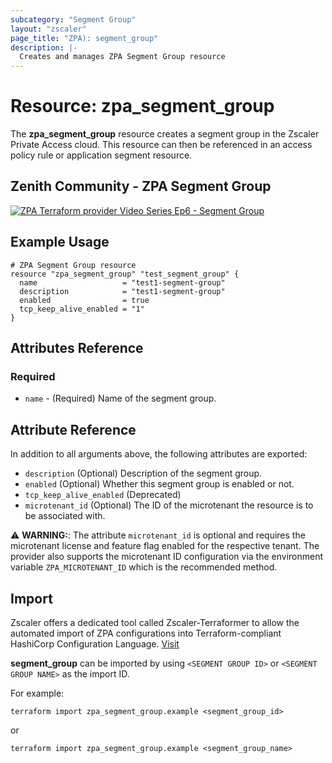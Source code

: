 ```yaml
---
subcategory: "Segment Group"
layout: "zscaler"
page_title: "ZPA): segment_group"
description: |-
  Creates and manages ZPA Segment Group resource
---
```


# Resource: zpa_segment_group

The **zpa_segment_group** resource creates a segment group in the Zscaler Private Access cloud. This resource can then be referenced in an access policy rule or application segment resource.

## Zenith Community - ZPA Segment Group

[![ZPA Terraform provider Video Series Ep6 - Segment Group](https://raw.githubusercontent.com/zscaler/terraform-provider-zpa/master/images/zpa_segment_groups.svg)](https://community.zscaler.com/zenith/s/question/0D54u00009evlEfCAI/video-zpa-terraform-provider-video-series-ep6-zpa-segment-group)

## Example Usage

```hcl
# ZPA Segment Group resource
resource "zpa_segment_group" "test_segment_group" {
  name                   = "test1-segment-group"
  description            = "test1-segment-group"
  enabled                = true
  tcp_keep_alive_enabled = "1"
}
```

## Attributes Reference

### Required

* `name` - (Required) Name of the segment group.

## Attribute Reference

In addition to all arguments above, the following attributes are exported:

* `description` (Optional) Description of the segment group.
* `enabled` (Optional) Whether this segment group is enabled or not.
* `tcp_keep_alive_enabled` (Deprecated)
* `microtenant_id` (Optional) The ID of the microtenant the resource is to be associated with.

⚠️ **WARNING:**: The attribute ``microtenant_id`` is optional and requires the microtenant license and feature flag enabled for the respective tenant. The provider also supports the microtenant ID configuration via the environment variable `ZPA_MICROTENANT_ID` which is the recommended method.

## Import

Zscaler offers a dedicated tool called Zscaler-Terraformer to allow the automated import of ZPA configurations into Terraform-compliant HashiCorp Configuration Language.
[Visit](https://github.com/zscaler/zscaler-terraformer)

**segment_group** can be imported by using `<SEGMENT GROUP ID>` or `<SEGMENT GROUP NAME>` as the import ID.

For example:

```shell
terraform import zpa_segment_group.example <segment_group_id>
```

or

```shell
terraform import zpa_segment_group.example <segment_group_name>
```
